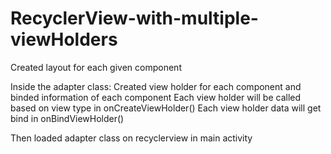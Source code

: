# RecyclerView-with-multiple-viewHolders

Created layout for each given component

Inside the adapter class:
Created view holder for each component and binded information of each component
Each view holder will be called based on view type in onCreateViewHolder()
Each view holder data will get bind in onBindViewHolder()

Then loaded adapter class on recyclerview in main activity

